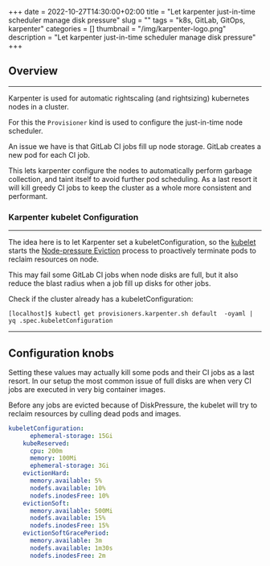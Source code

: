 +++ 
date = 2022-10-27T14:30:00+02:00
title = "Let karpenter just-in-time scheduler manage disk pressure"
slug = "" 
tags = "k8s, GitLab, GitOps, karpenter"
categories = []
thumbnail = "/img/karpenter-logo.png"
description = "Let karpenter just-in-time scheduler manage disk pressure"
+++

## Overview
----
Karpenter is used for automatic rightscaling (and rightsizing) kubernetes nodes in a cluster.

For this the ```Provisioner``` kind is used to configure the just-in-time node scheduler.

An issue we have is that GitLab CI jobs fill up node storage. GitLab creates a new pod for each CI job.

This lets karpenter configure the nodes to automatically perform garbage collection, and taint itself to avoid further pod scheduling. As a last resort it will kill greedy CI jobs to keep the cluster as a whole more consistent and performant.


### Karpenter kubelet Configuration
----

The idea here is to let Karpenter set a kubeletConfiguration, so the [kubelet](https://kubernetes.io/docs/reference/command-line-tools-reference/kubelet/) starts the [Node-pressure Eviction](https://kubernetes.io/docs/concepts/scheduling-eviction/node-pressure-eviction/) process to proactively terminate pods to reclaim resources on node.

This may fail some GitLab CI jobs when node disks are full, but it also reduce the blast radius when a job fill up disks for other jobs.


Check if the cluster already has a kubeletConfiguration:

```shell
[localhost]$ kubectl get provisioners.karpenter.sh default  -oyaml | yq .spec.kubeletConfiguration
```
----

## Configuration knobs

Setting these values may actually kill some pods and their CI jobs as a last resort. In our setup the most common issue of full disks are when very CI jobs are executed in very big container images.

Before any jobs are evicted because of DiskPressure, the kubelet will try to reclaim resources by culling dead pods and images.

```yaml
kubeletConfiguration:
      ephemeral-storage: 15Gi
    kubeReserved:
      cpu: 200m
      memory: 100Mi
      ephemeral-storage: 3Gi
    evictionHard:
      memory.available: 5%
      nodefs.available: 10%
      nodefs.inodesFree: 10%
    evictionSoft:
      memory.available: 500Mi
      nodefs.available: 15%
      nodefs.inodesFree: 15%
    evictionSoftGracePeriod:
      memory.available: 3m
      nodefs.available: 1m30s
      nodefs.inodesFree: 2m
```

